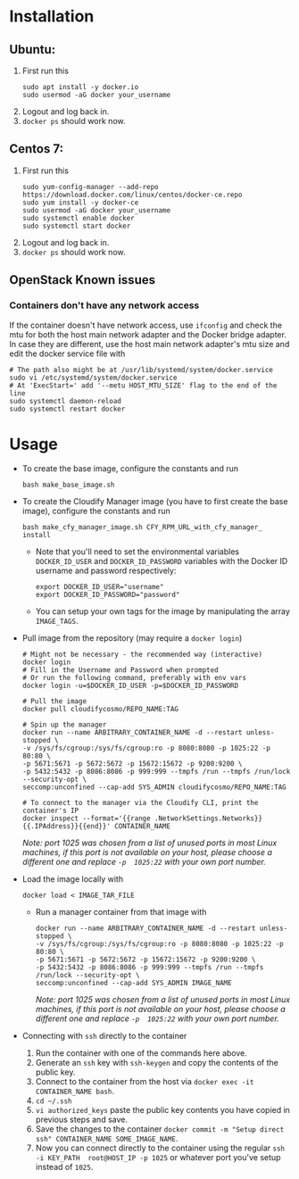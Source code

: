 # Installation
## Ubuntu:
1. First run this
    ```
    sudo apt install -y docker.io
    sudo usermod -aG docker your_username
    ```
1. Logout and log back in.
1. `docker ps` should work now.

## Centos 7:
1. First run this
    ```
    sudo yum-config-manager --add-repo https://download.docker.com/linux/centos/docker-ce.repo
    sudo yum install -y docker-ce
    sudo usermod -aG docker your_username
    sudo systemctl enable docker
    sudo systemctl start docker
    ```
2. Logout and log back in.
3. `docker ps` should work now.

## OpenStack Known issues
### Containers don't have any network access
If the container doesn't have network access, use `ifconfig` and check the mtu for both the host 
main network adapter and the Docker bridge adapter. In case they are different, use the host main 
network adapter's mtu size and edit the docker service file with
```
# The path also might be at /usr/lib/systemd/system/docker.service
sudo vi /etc/systemd/system/docker.service
# At 'ExecStart=' add '--metu HOST_MTU_SIZE' flag to the end of the line
sudo systemctl daemon-reload
sudo systemctl restart docker
```

# Usage
- To create the base image, configure the constants and run
    ```
    bash make_base_image.sh
    ```

- To create the Cloudify Manager image (you have to first create the base image), configure the constants and run 
    ```
    bash make_cfy_manager_image.sh CFY_RPM_URL_with_cfy_manager_ install
    ``` 
  - Note that you'll need to set the environmental variables `DOCKER_ID_USER` and `DOCKER_ID_PASSWORD` variables with the Docker ID username and password respectively:
	  ```
	  export DOCKER_ID_USER="username"
	  export DOCKER_ID_PASSWORD="password"
	  ```
  - You can setup your own tags for the image by manipulating the array `IMAGE_TAGS`.
- Pull image from the repository (may require a `docker login`)
  ```
  # Might not be necessary - the recommended way (interactive)
  docker login
  # Fill in the Username and Password when prompted
  # Or run the following command, preferably with env vars
  docker login -u=$DOCKER_ID_USER -p=$DOCKER_ID_PASSWORD

  # Pull the image
  docker pull cloudifycosmo/REPO_NAME:TAG
  
  # Spin up the manager
  docker run --name ARBITRARY_CONTAINER_NAME -d --restart unless-stopped \
  -v /sys/fs/cgroup:/sys/fs/cgroup:ro -p 8080:8080 -p 1025:22 -p 80:80 \
  -p 5671:5671 -p 5672:5672 -p 15672:15672 -p 9200:9200 \
  -p 5432:5432 -p 8086:8086 -p 999:999 --tmpfs /run --tmpfs /run/lock --security-opt \
  seccomp:unconfined --cap-add SYS_ADMIN cloudifycosmo/REPO_NAME:TAG
  
  # To connect to the manager via the Cloudify CLI, print the container's IP
  docker inspect --format='{{range .NetworkSettings.Networks}}{{.IPAddress}}{{end}}' CONTAINER_NAME
  ```
  _Note: port 1025 was chosen from a list of unused ports in most Linux machines, if 
  this port is not available on your host, please choose a different one and replace `-p 
  1025:22` with your own port number._
- Load the image locally with
  ```
  docker load < IMAGE_TAR_FILE
  ```
  - Run a manager container from that image with
    ```
    docker run --name ARBITRARY_CONTAINER_NAME -d --restart unless-stopped \
    -v /sys/fs/cgroup:/sys/fs/cgroup:ro -p 8080:8080 -p 1025:22 -p 80:80 \
    -p 5671:5671 -p 5672:5672 -p 15672:15672 -p 9200:9200 \
    -p 5432:5432 -p 8086:8086 -p 999:999 --tmpfs /run --tmpfs /run/lock --security-opt \
    seccomp:unconfined --cap-add SYS_ADMIN IMAGE_NAME
    ```
    _Note: port 1025 was chosen from a list of unused ports in most Linux machines, if 
    this port is not available on your host, please choose a different one and replace `-p 
    1025:22` with your own port number._
- Connecting with `ssh` directly to the container
  1. Run the container with one of the commands here above.
  1. Generate an `ssh` key with `ssh-keygen` and copy the contents of the public key.
  1. Connect to the container from the host via `docker exec -it CONTAINER_NAME bash`.
  1. `cd ~/.ssh`
  1. `vi authorized_keys` paste the public key contents you have copied in previous steps 
  and save.
  1. Save the changes to the container `docker commit -m "Setup direct ssh" CONTAINER_NAME
   SOME_IMAGE_NAME`.
  1. Now you can connect directly to the container using the regular `ssh -i KEY_PATH 
  root@HOST_IP -p 1025` or whatever port you've setup instead of `1025`. 
